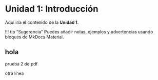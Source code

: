 # Unidad 1: Introducción

Aquí iría el contenido de la **Unidad 1**.

!!! tip "Sugerencia"
    Puedes añadir notas, ejemplos y advertencias usando bloques de MkDocs Material.


## hola
prueba 2 de pdf

otra línea
